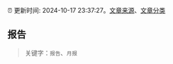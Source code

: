 :alarm_clock: 更新时间: 2024-10-17 23:37:27。[文章来源](/README.md)、[文章分类](/TAGS.md)

## 报告


> 关键字：`报告`、`月报`




